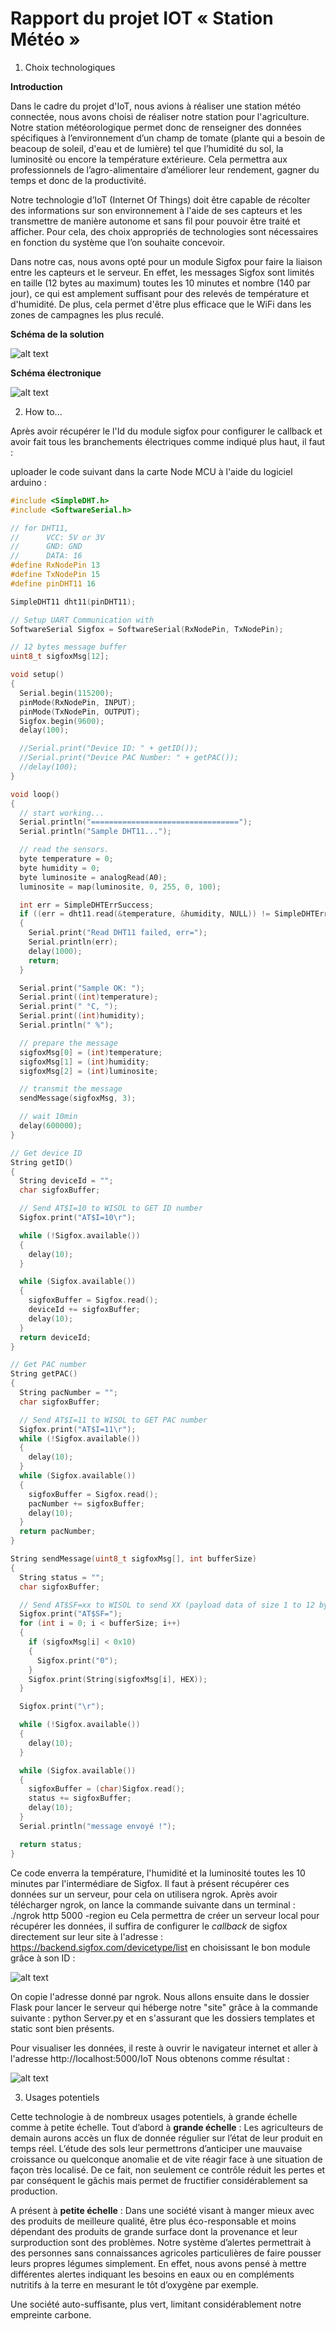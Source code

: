 # Rapport du projet IOT « Station Météo »

1. Choix technologiques

__Introduction__

Dans le cadre du projet d'IoT, nous avions à réaliser une station météo connectée, nous avons 
choisi de réaliser notre station pour l'agriculture. Notre station météorologique permet donc 
de renseigner des données spécifiques à l’environnement d’un champ de tomate (plante qui a besoin 
de beacoup de soleil, d'eau et de lumière) tel que l’humidité du sol, la luminosité ou encore la 
température extérieure. Cela permettra aux professionnels de l’agro-alimentaire d’améliorer leur 
rendement, gagner du temps et donc de la productivité.

Notre technologie d’IoT (Internet Of Things) doit être capable de récolter des informations
sur son environnement à l'aide de ses capteurs et les transmettre de manière autonome et sans
fil pour pouvoir être traité et afficher. Pour cela, des choix appropriés de technologies sont 
nécessaires en fonction du système que l’on souhaite concevoir.

Dans notre cas, nous avons opté pour un module Sigfox pour faire la liaison entre les capteurs et 
le serveur. En effet, les messages Sigfox sont limités en taille (12 bytes au maximum) toutes les 
10 minutes et nombre (140 par jour), ce qui est amplement suffisant pour des relevés de température 
et d'humidité. De plus, cela permet d'être plus efficace que le WiFi dans les zones de campagnes les 
plus reculé.

__Schéma de la solution__

![alt text][schema_sol]

[schema_sol]: https://github.com/sadek-maghzili/IoT/blob/master/Image/Schema%20solution.png "Schéma de la solution"

__Schéma électronique__

![alt text][schema_elec]

[schema_elec]: https://github.com/sadek-maghzili/IoT/blob/master/Image/Sch%C3%A9ma%20%C3%A9lectronique.png "Schéma électronique"

2. How to...

Après avoir récupérer le l'Id du module sigfox pour configurer le callback et avoir fait tous les branchements électriques
comme indiqué plus haut, il faut :

uploader le code suivant dans la carte Node MCU à l'aide du logiciel arduino :
```C
#include <SimpleDHT.h>
#include <SoftwareSerial.h>

// for DHT11,
//      VCC: 5V or 3V
//      GND: GND
//      DATA: 16
#define RxNodePin 13
#define TxNodePin 15
#define pinDHT11 16

SimpleDHT11 dht11(pinDHT11);

// Setup UART Communication with
SoftwareSerial Sigfox = SoftwareSerial(RxNodePin, TxNodePin);

// 12 bytes message buffer
uint8_t sigfoxMsg[12];

void setup()
{
  Serial.begin(115200);
  pinMode(RxNodePin, INPUT);
  pinMode(TxNodePin, OUTPUT);
  Sigfox.begin(9600);
  delay(100);

  //Serial.print("Device ID: " + getID());
  //Serial.print("Device PAC Number: " + getPAC());
  //delay(100);
}

void loop()
{
  // start working...
  Serial.println("=================================");
  Serial.println("Sample DHT11...");

  // read the sensors.
  byte temperature = 0;
  byte humidity = 0;
  byte luminosite = analogRead(A0);
  luminosite = map(luminosite, 0, 255, 0, 100);

  int err = SimpleDHTErrSuccess;
  if ((err = dht11.read(&temperature, &humidity, NULL)) != SimpleDHTErrSuccess)
  {
    Serial.print("Read DHT11 failed, err=");
    Serial.println(err);
    delay(1000);
    return;
  }

  Serial.print("Sample OK: ");
  Serial.print((int)temperature);
  Serial.print(" °C, ");
  Serial.print((int)humidity);
  Serial.println(" %");

  // prepare the message
  sigfoxMsg[0] = (int)temperature;
  sigfoxMsg[1] = (int)humidity;
  sigfoxMsg[2] = (int)luminosite;

  // transmit the message
  sendMessage(sigfoxMsg, 3);

  // wait 10min
  delay(600000);
}

// Get device ID
String getID()
{
  String deviceId = "";
  char sigfoxBuffer;

  // Send AT$I=10 to WISOL to GET ID number
  Sigfox.print("AT$I=10\r");

  while (!Sigfox.available())
  {
    delay(10);
  }

  while (Sigfox.available())
  {
    sigfoxBuffer = Sigfox.read();
    deviceId += sigfoxBuffer;
    delay(10);
  }
  return deviceId;
}

// Get PAC number
String getPAC()
{
  String pacNumber = "";
  char sigfoxBuffer;

  // Send AT$I=11 to WISOL to GET PAC number
  Sigfox.print("AT$I=11\r");
  while (!Sigfox.available())
  {
    delay(10);
  }
  while (Sigfox.available())
  {
    sigfoxBuffer = Sigfox.read();
    pacNumber += sigfoxBuffer;
    delay(10);
  }
  return pacNumber;
}

String sendMessage(uint8_t sigfoxMsg[], int bufferSize)
{
  String status = "";
  char sigfoxBuffer;

  // Send AT$SF=xx to WISOL to send XX (payload data of size 1 to 12 bytes)
  Sigfox.print("AT$SF=");
  for (int i = 0; i < bufferSize; i++)
  {
    if (sigfoxMsg[i] < 0x10)
    {
      Sigfox.print("0");
    }
    Sigfox.print(String(sigfoxMsg[i], HEX));
  }

  Sigfox.print("\r");

  while (!Sigfox.available())
  {
    delay(10);
  }

  while (Sigfox.available())
  {
    sigfoxBuffer = (char)Sigfox.read();
    status += sigfoxBuffer;
    delay(10);
  }
  Serial.println("message envoyé !");

  return status;
}
```
Ce code enverra la température, l'humidité et la luminosité toutes les 10 minutes par l'intermédiare de Sigfox.
Il faut à présent récupérer ces données sur un serveur, pour cela on utilisera ngrok. Après avoir télécharger ngrok,
on lance la commande suivante dans un terminal : ./ngrok http 5000 -region eu
Cela permettra de créer un serveur local pour récupérer les données, il suffira de configurer le
_callback_ de sigfox directement sur leur site à l'adresse : https://backend.sigfox.com/devicetype/list
en choisissant le bon module grâce à son ID : 

![alt text][callback]

[callback]: https://github.com/sadek-maghzili/IoT/blob/master/Image/callback.png "callback"

On copie l'adresse donné par ngrok. Nous allons ensuite dans le dossier Flask pour lancer le serveur qui héberge
notre "site" grâce à la commande suivante : python Server.py et en s'assurant que les dossiers templates et static 
sont bien présents.

Pour visualiser les données, il reste à ouvrir le navigateur internet et aller à l'adresse http://localhost:5000/IoT
Nous obtenons comme résultat :

![alt text][résultat]

[résultat]: https://github.com/sadek-maghzili/IoT/blob/master/Image/callback.png "résultat"


3. Usages potentiels

Cette technologie à de nombreux usages potentiels, à grande échelle comme à petite échelle. Tout 
d’abord à __grande échelle__ : 
Les agriculteurs de demain aurons accès un flux de donnée régulier sur l’état de leur produit en 
temps réel. L’étude des sols leur permettrons d’anticiper une mauvaise croissance ou quelconque 
anomalie et de vite réagir face à une situation de façon très localisé. De ce fait, non seulement 
ce contrôle réduit les pertes et par conséquent le gâchis mais permet de fructifier considérablement 
sa production.

A présent à __petite échelle__ :
Dans une société visant à manger mieux avec des produits de meilleure qualité, être plus éco-responsable 
et moins dépendant des produits de grande surface dont la provenance et leur surproduction sont des problèmes. 
Notre système d’alertes permettrait à des personnes sans connaissances agricoles particulières de faire pousser 
leurs propres légumes simplement. En effet, nous avons pensé à mettre différentes alertes indiquant les besoins 
en eaux ou en compléments nutritifs à la terre en mesurant le tôt d’oxygène par exemple. 

Une société auto-suffisante, plus vert, limitant considérablement notre empreinte carbone.


